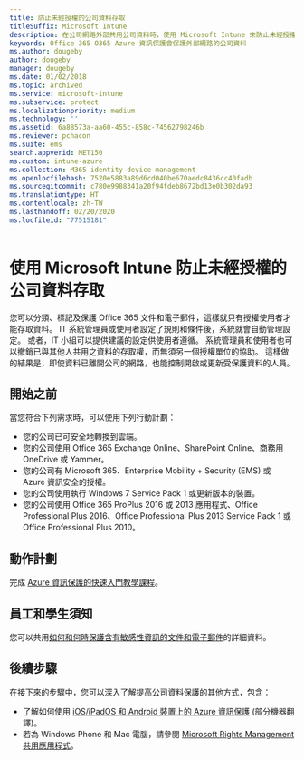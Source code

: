 ```yaml
---
title: 防止未經授權的公司資料存取
titleSuffix: Microsoft Intune
description: 在公司網路外部共用公司資料時，使用 Microsoft Intune 來防止未經授權的公司資料存取。
keywords: Office 365 O365 Azure 資訊保護會保護外部網路的公司資料
ms.author: dougeby
author: dougeby
manager: dougeby
ms.date: 01/02/2018
ms.topic: archived
ms.service: microsoft-intune
ms.subservice: protect
ms.localizationpriority: medium
ms.technology: ''
ms.assetid: 6a88573a-aa60-455c-858c-74562798246b
ms.reviewer: pchacon
ms.suite: ems
search.appverid: MET150
ms.custom: intune-azure
ms.collection: M365-identity-device-management
ms.openlocfilehash: 7520e5883a89d6cd040be670aedc8436cc40fadb
ms.sourcegitcommit: c780e9988341a20f94fdeb8672bd13e0b302da93
ms.translationtype: HT
ms.contentlocale: zh-TW
ms.lasthandoff: 02/20/2020
ms.locfileid: "77515181"
---
```

# <a name="prevent-unauthorized-access-to-company-data-using-microsoft-intune"></a>使用 Microsoft Intune 防止未經授權的公司資料存取

您可以分類、標記及保護 Office 365 文件和電子郵件，這樣就只有授權使用者才能存取資料。 IT 系統管理員或使用者設定了規則和條件後，系統就會自動管理設定。 或者，IT 小組可以提供建議的設定供使用者遵循。 系統管理員和使用者也可以撤銷已與其他人共用之資料的存取權，而無須另一個授權單位的協助。 這樣做的結果是，即使資料已離開公司的網路，也能控制開啟或更新受保護資料的人員。 

## <a name="before-you-begin"></a>開始之前

當您符合下列需求時，可以使用下列行動計劃：
* 您的公司已可安全地轉換到雲端。
* 您的公司使用 Office 365 Exchange Online、SharePoint Online、商務用 OneDrive 或 Yammer。
* 您的公司有 Microsoft 365、Enterprise Mobility + Security (EMS) 或 Azure 資訊安全的授權。
* 您的公司使用執行 Windows 7 Service Pack 1 或更新版本的裝置。
* 您的公司使用 Office 365 ProPlus 2016 或 2013 應用程式、Office Professional Plus 2016、Office Professional Plus 2013 Service Pack 1 或 Office Professional Plus 2010。

## <a name="action-plan"></a>動作計劃

完成 [Azure 資訊保護的快速入門教學課程](https://docs.microsoft.com/information-protection/get-started/infoprotect-quick-start-tutorial)。  

## <a name="what-to-tell-employees-and-students"></a>員工和學生須知

您可以共用[如何和何時保護含有敏感性資訊的文件和電子郵件](https://docs.microsoft.com/information-protection/deploy-use/help-users)的詳細資料。

## <a name="next-steps"></a>後續步驟

在接下來的步驟中，您可以深入了解提高公司資料保護的其他方式，包含： 

* 了解如何使用 [iOS/iPadOS 和 Android 裝置上的 Azure 資訊保護](https://docs.microsoft.com/information-protection/rms-client/mobile-app-faq) \(部分機器翻譯\)。
* 若為 Windows Phone 和 Mac 電腦，請參閱 [Microsoft Rights Management 共用應用程式](https://technet.microsoft.com/dn451248)。
